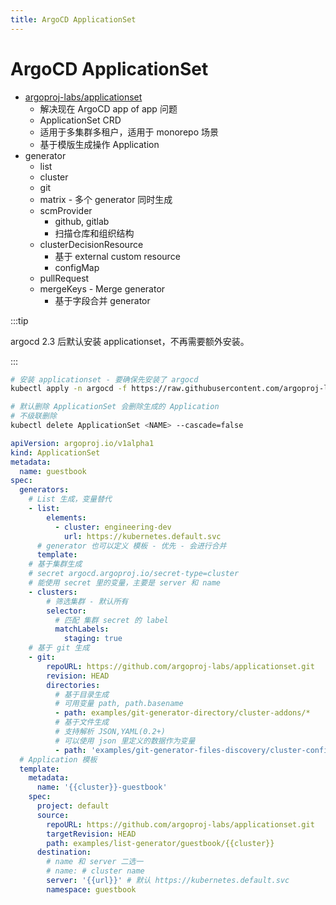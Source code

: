 ```yaml
---
title: ArgoCD ApplicationSet
---
```


# ArgoCD ApplicationSet

- [argoproj-labs/applicationset](https://github.com/argoproj-labs/applicationset)
  - 解决现在 ArgoCD app of app 问题
  - ApplicationSet CRD
  - 适用于多集群多租户，适用于 monorepo 场景
  - 基于模版生成操作 Application
- generator
  - list
  - cluster
  - git
  - matrix - 多个 generator 同时生成
  - scmProvider
    - github, gitlab
    - 扫描仓库和组织结构
  - clusterDecisionResource
    - 基于 external custom resource
    - configMap
  - pullRequest
  - mergeKeys - Merge generator
    - 基于字段合并 generator

:::tip

argocd 2.3 后默认安装 applicationset，不再需要额外安装。

:::

```bash
# 安装 applicationset - 要确保先安装了 argocd
kubectl apply -n argocd -f https://raw.githubusercontent.com/argoproj-labs/applicationset/master/manifests/install.yaml

# 默认删除 ApplicationSet 会删除生成的 Application
# 不级联删除
kubectl delete ApplicationSet <NAME> --cascade=false
```

```yaml
apiVersion: argoproj.io/v1alpha1
kind: ApplicationSet
metadata:
  name: guestbook
spec:
  generators:
    # List 生成，变量替代
    - list:
        elements:
          - cluster: engineering-dev
            url: https://kubernetes.default.svc
      # generator 也可以定义 模板 - 优先 - 会进行合并
      template:
    # 基于集群生成
    # secret argocd.argoproj.io/secret-type=cluster
    # 能使用 secret 里的变量，主要是 server 和 name
    - clusters:
        # 筛选集群 - 默认所有
        selector:
          # 匹配 集群 secret 的 label
          matchLabels:
            staging: true
    # 基于 git 生成
    - git:
        repoURL: https://github.com/argoproj-labs/applicationset.git
        revision: HEAD
        directories:
          # 基于目录生成
          # 可用变量 path, path.basename
          - path: examples/git-generator-directory/cluster-addons/*
          # 基于文件生成
          # 支持解析 JSON,YAML(0.2+)
          # 可以使用 json 里定义的数据作为变量
          - path: 'examples/git-generator-files-discovery/cluster-config/**/config.json'
  # Application 模板
  template:
    metadata:
      name: '{{cluster}}-guestbook'
    spec:
      project: default
      source:
        repoURL: https://github.com/argoproj-labs/applicationset.git
        targetRevision: HEAD
        path: examples/list-generator/guestbook/{{cluster}}
      destination:
        # name 和 server 二选一
        # name: # cluster name
        server: '{{url}}' # 默认 https://kubernetes.default.svc
        namespace: guestbook
```
